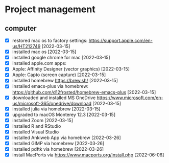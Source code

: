 # Project management

## computer
- [x] restored mac os to factory settings: https://support.apple.com/en-us/HT212749 [2022-03-15]
- [x] installed mac os [2022-03-15]
- [x] installed google chrome for mac [2022-03-15]
- [x] installed apple.com apps: 
- [x] Apple: Affinity Designer (vector graphics) [2022-03-15]
- [x] Apple: Capto (screen capture) [2022-03-15]
- [x] installed homebrew https://brew.sh/ [2022-03-15]
- [x] installed emacs-plus via homebrew: https://github.com/d12frosted/homebrew-emacs-plus [2022-03-15]
- [x] downloaded and installed MS OneDrive https://www.microsoft.com/en-us/microsoft-365/onedrive/download [2022-03-15]
- [x] installed julia via homebrew [2022-03-15]
- [x] upgraded to macOS Monterey 12.3 [2022-03-15]
- [x] installed Zoom [2022-03-15]
- [x] installed R and RStudio
- [x] installed Visual Studio
- [x] installed Ankiweb App via homebrew [2022-03-26] 
- [x] installed GIMP via homebrew [2022-03-26] 
- [x] installed pdftk via homebrew [2022-03-26] 
- [x] install MacPorts via https://www.macports.org/install.php [2022-06-06]
